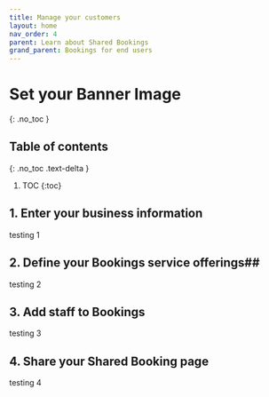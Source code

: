 ```yaml
---
title: Manage your customers
layout: home
nav_order: 4
parent: Learn about Shared Bookings
grand_parent: Bookings for end users
---
```

# Set your Banner Image
{: .no_toc }

## Table of contents
{: .no_toc .text-delta }

1. TOC
{:toc}


## 1. Enter your business information ##
testing 1
## 2. Define your Bookings service offerings##
testing 2
## 3. Add staff to Bookings ##
testing 3
## 4. Share your Shared Booking page ##
testing 4
